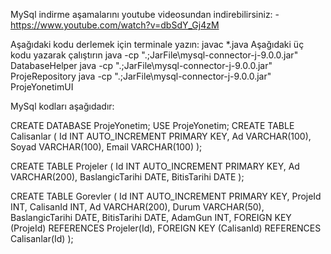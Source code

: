 MySql indirme aşamalarını youtube videosundan indirebilirsiniz:
-https://www.youtube.com/watch?v=dbSdY_Gj4zM



Aşağıdaki kodu derlemek için terminale yazın:
javac *.java
Aşağıdaki üç kodu yazarak çalıştırın
java -cp ".;JarFile\mysql-connector-j-9.0.0.jar" DatabaseHelper
java -cp ".;JarFile\mysql-connector-j-9.0.0.jar" ProjeRepository
java -cp ".;JarFile\mysql-connector-j-9.0.0.jar" ProjeYonetimUI

MySql kodları aşağıdadır:

CREATE DATABASE ProjeYonetim;
USE ProjeYonetim;
CREATE TABLE Calisanlar (
    Id INT AUTO_INCREMENT PRIMARY KEY,
    Ad VARCHAR(100),
    Soyad VARCHAR(100),
    Email VARCHAR(100)
);

CREATE TABLE Projeler (
    Id INT AUTO_INCREMENT PRIMARY KEY,
    Ad VARCHAR(200),
    BaslangicTarihi DATE,
    BitisTarihi DATE
);

CREATE TABLE Gorevler (
    Id INT AUTO_INCREMENT PRIMARY KEY,
    ProjeId INT,
    CalisanId INT,
    Ad VARCHAR(200),
    Durum VARCHAR(50),
    BaslangicTarihi DATE,
    BitisTarihi DATE,
    AdamGun INT,
    FOREIGN KEY (ProjeId) REFERENCES Projeler(Id),
    FOREIGN KEY (CalisanId) REFERENCES Calisanlar(Id)
);
